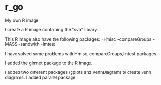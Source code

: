 # r_go
My own R image

I create a R image containing the "sva" library.

This R image also have the following packages:
-Hmisc
-compareGroups
-MASS
-sandwich
-lmtest

I have solved some problems with Hmisc, compareGroups,lmtest packages

I added the glmnet package to the R image.

I added two different packages (gplots and VennDiagram) to create venn diagrams.
I added parallel package
